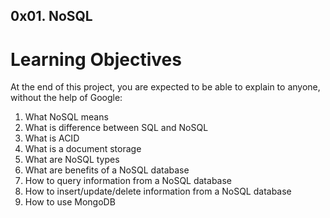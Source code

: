 ## 0x01. NoSQL

# Learning Objectives
At the end of this project, you are expected to be able to explain to anyone, without the help of Google:

1. What NoSQL means
2. What is difference between SQL and NoSQL
3. What is ACID
4. What is a document storage
5. What are NoSQL types
6. What are benefits of a NoSQL database
7. How to query information from a NoSQL database
8. How to insert/update/delete information from a NoSQL database
9. How to use MongoDB
